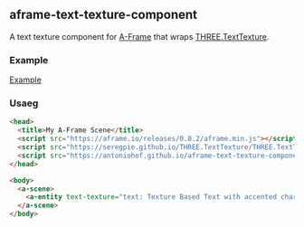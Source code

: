 ## aframe-text-texture-component

A text texture component for [A-Frame](https://aframe.io) that wraps
[THREE.TextTexture](https://github.com/SeregPie/THREE.TextTexture).

### Example
[Example](https://antoniohof.github.io/aframe-text-texture-component/example/)


### Usaeg

```html
<head>
  <title>My A-Frame Scene</title>
  <script src="https://aframe.io/releases/0.8.2/aframe.min.js"></script>
  <script src="https://seregpie.github.io/THREE.TextTexture/THREE.TextTexture.js"></script>
  <script src="https://antoniohof.github.io/aframe-text-texture-component/dist/aframe-text-texture-component.min.js"></script>
</head>

<body>
  <a-scene>
    <a-entity text-texture="text: Texture Based Text with accented characters (á, ã, â...); scale: 1.5" position="0 0 -10"> </a-entity>
  </a-scene>
</body>
```

